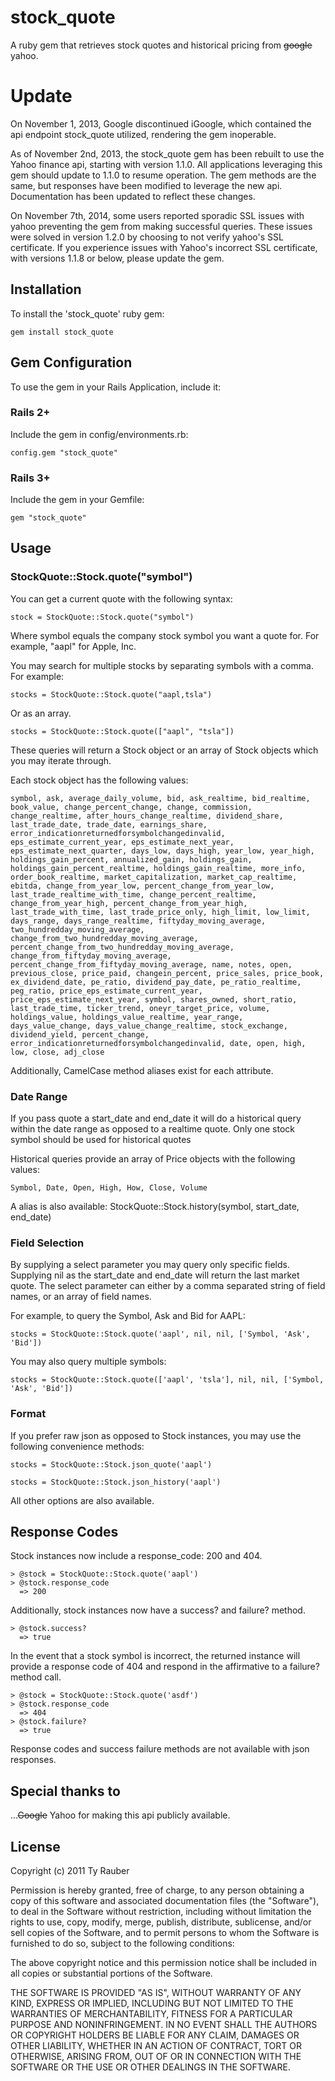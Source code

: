# stock_quote

A ruby gem that retrieves stock quotes and historical pricing from ~~google~~ yahoo.

# Update

On November 1, 2013, Google discontinued iGoogle, which contained the api endpoint stock_quote utilized, rendering the gem inoperable.

As of November 2nd, 2013, the stock_quote gem has been rebuilt to use the Yahoo finance api, starting with version 1.1.0.  All applications leveraging this gem should update to 1.1.0 to resume operation. The gem methods are the same, but responses have been modified to leverage the new api.  Documentation has been updated to reflect these changes.

On November 7th, 2014, some users reported sporadic SSL issues with yahoo preventing the gem from making successful queries. These issues were solved in version 1.2.0 by choosing to not verify yahoo's SSL certificate. If you experience issues with Yahoo's incorrect SSL certificate, with versions 1.1.8 or below, please update the gem.

## Installation

To install the 'stock_quote' ruby gem:

`gem install stock_quote`

## Gem Configuration

To use the gem in your Rails Application, include it:

### Rails 2+

Include the gem in config/environments.rb:

`config.gem "stock_quote"`

### Rails 3+

Include the gem in your Gemfile:

`gem "stock_quote"`

## Usage

### StockQuote::Stock.quote("symbol")

You can get a current quote with the following syntax:

`stock = StockQuote::Stock.quote("symbol")`

Where symbol equals the company stock symbol you want a quote for. For example, "aapl" for Apple, Inc.

You may search for multiple stocks by separating symbols with a comma. For example:

`stocks = StockQuote::Stock.quote("aapl,tsla")`

Or as an array.

`stocks = StockQuote::Stock.quote(["aapl", "tsla"])`

These queries will return a Stock object or an array of Stock objects which you may iterate through. 

Each stock object has the following values:

`symbol, ask, average_daily_volume, bid, ask_realtime, bid_realtime, book_value, change_percent_change, change, commission, change_realtime, after_hours_change_realtime, dividend_share, last_trade_date, trade_date, earnings_share, error_indicationreturnedforsymbolchangedinvalid, eps_estimate_current_year, eps_estimate_next_year, eps_estimate_next_quarter, days_low, days_high, year_low, year_high, holdings_gain_percent, annualized_gain, holdings_gain, holdings_gain_percent_realtime, holdings_gain_realtime, more_info, order_book_realtime, market_capitalization, market_cap_realtime, ebitda, change_from_year_low, percent_change_from_year_low, last_trade_realtime_with_time, change_percent_realtime, change_from_year_high, percent_change_from_year_high, last_trade_with_time, last_trade_price_only, high_limit, low_limit, days_range, days_range_realtime, fiftyday_moving_average, two_hundredday_moving_average, change_from_two_hundredday_moving_average, percent_change_from_two_hundredday_moving_average, change_from_fiftyday_moving_average, percent_change_from_fiftyday_moving_average, name, notes, open, previous_close, price_paid, changein_percent, price_sales, price_book, ex_dividend_date, pe_ratio, dividend_pay_date, pe_ratio_realtime, peg_ratio, price_eps_estimate_current_year, price_eps_estimate_next_year, symbol, shares_owned, short_ratio, last_trade_time, ticker_trend, oneyr_target_price, volume, holdings_value, holdings_value_realtime, year_range, days_value_change, days_value_change_realtime, stock_exchange, dividend_yield, percent_change, error_indicationreturnedforsymbolchangedinvalid, date, open, high, low, close, adj_close`

Additionally, CamelCase method aliases exist for each attribute.

### Date Range

If you pass quote a start_date and end_date it will do a historical query within the date range as opposed to a realtime quote.  Only one stock symbol should be used for historical quotes

Historical queries provide an array of Price objects with the following values:

`Symbol, Date, Open, High, How, Close, Volume`

A alias is also available:  StockQuote::Stock.history(symbol, start_date, end_date)

### Field Selection

By supplying a select parameter you may query only specific fields. Supplying nil as the start_date and end_date will return the last market quote.  The select parameter can either by a comma separated string of field names, or an array of field names.

For example, to query the Symbol, Ask and Bid for AAPL:

`stocks = StockQuote::Stock.quote('aapl', nil, nil, ['Symbol, 'Ask', 'Bid'])`

You may also query multiple symbols:

`stocks = StockQuote::Stock.quote(['aapl', 'tsla'], nil, nil, ['Symbol, 'Ask', 'Bid'])`

### Format

If you prefer raw json as opposed to Stock instances, you may use the following convenience methods:

`stocks = StockQuote::Stock.json_quote('aapl')`

`stocks = StockQuote::Stock.json_history('aapl')`

All other options are also available.


## Response Codes

Stock instances now include a response_code: 200 and 404.

    > @stock = StockQuote::Stock.quote('aapl')
    > @stock.response_code
      => 200

Additionally, stock instances now have a success? and failure? method.

    > @stock.success?
      => true

In the event that a stock symbol is incorrect, the returned instance will provide a response code of 404 and respond in the affirmative to a failure? method call.

    > @stock = StockQuote::Stock.quote('asdf')
    > @stock.response_code
      => 404
    > @stock.failure?
      => true

Response codes and success failure methods are not available with json responses.

## Special thanks to

...~~Google~~ Yahoo for making this api publicly available.

## License

Copyright (c) 2011 Ty Rauber

Permission is hereby granted, free of charge, to any person obtaining a copy
of this software and associated documentation files (the "Software"), to deal
in the Software without restriction, including without limitation the rights
to use, copy, modify, merge, publish, distribute, sublicense, and/or sell
copies of the Software, and to permit persons to whom the Software is
furnished to do so, subject to the following conditions:

The above copyright notice and this permission notice shall be included in
all copies or substantial portions of the Software.

THE SOFTWARE IS PROVIDED "AS IS", WITHOUT WARRANTY OF ANY KIND, EXPRESS OR
IMPLIED, INCLUDING BUT NOT LIMITED TO THE WARRANTIES OF MERCHANTABILITY,
FITNESS FOR A PARTICULAR PURPOSE AND NONINFRINGEMENT. IN NO EVENT SHALL THE
AUTHORS OR COPYRIGHT HOLDERS BE LIABLE FOR ANY CLAIM, DAMAGES OR OTHER
LIABILITY, WHETHER IN AN ACTION OF CONTRACT, TORT OR OTHERWISE, ARISING FROM,
OUT OF OR IN CONNECTION WITH THE SOFTWARE OR THE USE OR OTHER DEALINGS IN
THE SOFTWARE.

